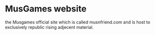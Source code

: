 # MusGames website

the Musgames official site which is called musnfriend.com and is host to exclusively republic rising adjecent material. 
